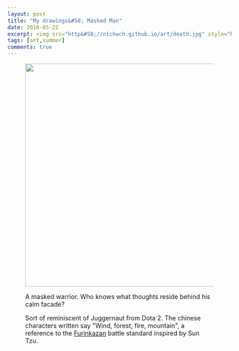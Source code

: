 ```yaml
---
layout: post
title: "My drawings&#58; Masked Man"
date: 2016-05-22
excerpt: <img src="http&#58;//nichwch.github.io/art/death.jpg" style="height&#58; 250px;"/>
tags: [art,summer]
comments: true
---
```


<figure>
	<a href="http://nichwch.github.io/art/death.jpg"><img src="http://nichwch.github.io/art/death.jpg" style="height: 500px;"/></a> 
	<figcaption><p>A masked warrior. Who knows what thoughts reside behind his calm facade?</p></figcaption>
	Sort of reminiscent of Juggernaut from Dota 2. The chinese characters written say "Wind, forest, fire, mountain", a reference to the <a href="https://en.wikipedia.org/wiki/F%C5%ABrinkazan">Furinkazan</a> battle standard inspired by Sun Tzu.
</figure>
